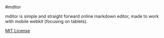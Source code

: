 #mditor

mditor is simple and straight forward online markdown editor, made to work with mobile webkit (focusing on tablets).

[MIT License](http://daniel.mit-license.org/)